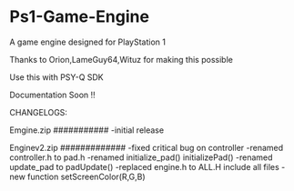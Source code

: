 # Ps1-Game-Engine
A game engine designed for PlayStation 1

Thanks to Orion,LameGuy64,Wituz for making this possible

Use this with PSY-Q SDK

Documentation Soon !!

CHANGELOGS:

Emgine.zip
###########
-initial release

Enginev2.zip
#############
-fixed critical bug on controller
-renamed controller.h to pad.h
-renamed initialize_pad() initializePad()
-renamed update_pad to padUpdate()
-replaced engine.h to ALL.H include all files
-new function setScreenColor(R,G,B)

